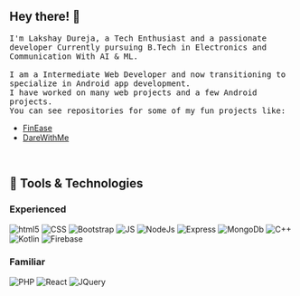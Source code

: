 ## Hey there! 👋

<!-- ![](https://komarev.com/ghpvc/?username=lakshaydureja) -->

<p><samp>
  I'm Lakshay Dureja, a Tech Enthusiast and a passionate developer Currently pursuing B.Tech in Electronics and Communication With AI & ML.
  <br/><br/>
  I am a Intermediate Web Developer and now transitioning to specialize in Android app development.<br>
  I have worked on many web projects and a few Android projects.<br>
  You can see repositories for some of my fun projects like:<br>
  <ul>
    <li><a href="https://github.com/lakshaydureja/FinEase">FinEase</a></li>
    <li><a href="https://github.com/lakshaydureja/DareWithMeV2">DareWithMe</a></li>
  </ul>
  
  </samp> 
  </p>
<br>

## 🔧 Tools & Technologies
### Experienced
<p>
   <img alt="html5" src="https://img.shields.io/badge/HTML-239120?style=for-the-badge&logo=html5&logoColor=white" />
   <img alt="CSS" src="https://img.shields.io/badge/CSS-239120?&style=for-the-badge&logo=css3&logoColor=white" />
   <img alt="Bootstrap" src="https://img.shields.io/badge/Bootstrap-563D7C?style=for-the-badge&logo=bootstrap&logoColor=white" />
   <img alt="JS" src="https://img.shields.io/badge/JavaScript-F7DF1E?style=for-the-badge&logo=javascript&logoColor=black" />
   <img alt="NodeJs" src="https://img.shields.io/badge/Node.js-43853D?style=for-the-badge&logo=node.js&logoColor=white" />
   <img alt="Express" src="https://img.shields.io/badge/Express.js-404D59?style=for-the-badge" />
   <img alt="MongoDb" src="https://img.shields.io/badge/MongoDB-4EA94B?style=for-the-badge&logo=mongodb&logoColor=white" />
   <img alt="C++" src="https://img.shields.io/badge/C%2B%2B-00599C?style=for-the-badge&logo=c%2B%2B&logoColor=white" />
   <img alt="Kotlin" src="https://img.shields.io/badge/Kotlin-0095D5?&style=for-the-badge&logo=kotlin&logoColor=white" />
   <img alt="Firebase" src="https://img.shields.io/badge/Firebase-039BE5?style=for-the-badge&logo=Firebase&logoColor=white" />
  
</p>

### Familiar
<p>
  <img alt="PHP" src="https://img.shields.io/badge/PHP-777BB4?style=for-the-badge&logo=php&logoColor=white" />
  <img alt="React" src="https://img.shields.io/badge/React-20232A?style=for-the-badge&logo=react&logoColor=61DAFB" />
  <img alt="JQuery" src="https://img.shields.io/badge/jQuery-0769AD?style=for-the-badge&logo=jquery&logoColor=white" />

</p>
<!--    <img alt="Firebase" src="https://github-readme-stats.vercel.app/api/top-langs/?username=lakshaydureja&theme=blue-green" />
 -->
<br><br>
